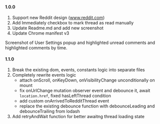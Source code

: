 #### 1.0.0

1. Support new Reddit design (www.reddit.com)
2. Add Immediately checkbox to mark thread as read manually
3. Update Readme.md and add new screenshot
4. Update Chrome manifest v3

Screenshot of User Settings popup and highlighted unread comments and highlighted comments by time.

#### 1.1.0

1. Break the existing dom, events, constants logic into separate files
2. Completely rewrite events logic
    - attach onScroll, onKeyDown, onVisibilityChange unconditionally on mount
    - fix onUrlChange mutation observer event and debounce it, await `location.href`, fixed hasLeftThread condition
    - add custom onArrivedToRedditThread event
    - replace the existing debounce function with debounceLeading and debounceTrailing from lodash
3. Add retryAndWait function for better awaitng thread loading state


